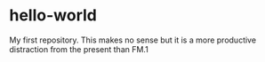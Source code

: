 # hello-world
My first repository.
This makes no sense but it is a more productive distraction from the present than FM.1
